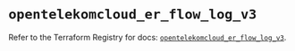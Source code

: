 # `opentelekomcloud_er_flow_log_v3`

Refer to the Terraform Registry for docs: [`opentelekomcloud_er_flow_log_v3`](https://registry.terraform.io/providers/opentelekomcloud/opentelekomcloud/1.36.35/docs/resources/er_flow_log_v3).
